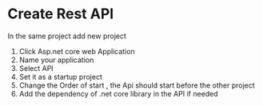 # Create Rest API

In the same project add new project  

1.  Click Asp.net core web Application  
2. Name your application  
3. Select API
4. Set it as a startup project
5. Change the Order of start  , the Api should start before the other project
6. Add the dependency of .net core library in the API if needed



 


